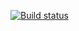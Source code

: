 [![Build status](https://ci.appveyor.com/api/projects/status/raf1eo4b0hws3xcp?svg=true)](https://ci.appveyor.com/project/kristanya666/selenidetests)

